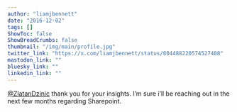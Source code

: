 ```yaml
---
author: "liamjbennett"
date: "2016-12-02"
tags: []
ShowToc: false
ShowBreadCrumbs: false
thumbnail: "/img/main/profile.jpg"
twitter_link: "https://x.com/liamjbennett/status/804488220574527488"
mastodon_link: ""
bluesky_link: ""
linkedin_link: ""
---
```


[@ZlatanDzinic](https://x.com/ZlatanDzinic) thank you for your insights. I’m sure i’ll be reaching out in the next few months regarding Sharepoint.


